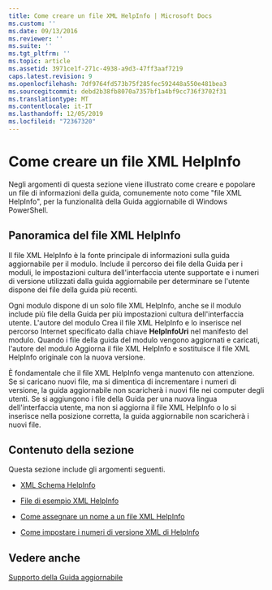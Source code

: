 ```yaml
---
title: Come creare un file XML HelpInfo | Microsoft Docs
ms.custom: ''
ms.date: 09/13/2016
ms.reviewer: ''
ms.suite: ''
ms.tgt_pltfrm: ''
ms.topic: article
ms.assetid: 3971ce1f-271c-4938-a9d3-47ff3aaf7219
caps.latest.revision: 9
ms.openlocfilehash: 7df9764fd573b75f285fec592448a550e481bea3
ms.sourcegitcommit: debd2b38fb8070a7357bf1a4bf9cc736f3702f31
ms.translationtype: MT
ms.contentlocale: it-IT
ms.lasthandoff: 12/05/2019
ms.locfileid: "72367320"
---
```

# <a name="how-to-create-a-helpinfo-xml-file"></a>Come creare un file XML HelpInfo

Negli argomenti di questa sezione viene illustrato come creare e popolare un file di informazioni della guida, comunemente noto come "file XML HelpInfo", per la funzionalità della Guida aggiornabile di Windows PowerShell.

## <a name="helpinfo-xml-file-overview"></a>Panoramica del file XML HelpInfo

Il file XML HelpInfo è la fonte principale di informazioni sulla guida aggiornabile per il modulo. Include il percorso dei file della Guida per i moduli, le impostazioni cultura dell'interfaccia utente supportate e i numeri di versione utilizzati dalla guida aggiornabile per determinare se l'utente dispone dei file della guida più recenti.

Ogni modulo dispone di un solo file XML HelpInfo, anche se il modulo include più file della Guida per più impostazioni cultura dell'interfaccia utente. L'autore del modulo Crea il file XML HelpInfo e lo inserisce nel percorso Internet specificato dalla chiave **HelpInfoUri** nel manifesto del modulo. Quando i file della guida del modulo vengono aggiornati e caricati, l'autore del modulo Aggiorna il file XML HelpInfo e sostituisce il file XML HelpInfo originale con la nuova versione.

È fondamentale che il file XML HelpInfo venga mantenuto con attenzione. Se si caricano nuovi file, ma si dimentica di incrementare i numeri di versione, la guida aggiornabile non scaricherà i nuovi file nei computer degli utenti. Se si aggiungono i file della Guida per una nuova lingua dell'interfaccia utente, ma non si aggiorna il file XML HelpInfo o lo si inserisce nella posizione corretta, la guida aggiornabile non scaricherà i nuovi file.

## <a name="in-this-section"></a>Contenuto della sezione

Questa sezione include gli argomenti seguenti.

- [XML Schema HelpInfo](./helpinfo-xml-schema.md)

- [File di esempio XML HelpInfo](./helpinfo-xml-sample-file.md)

- [Come assegnare un nome a un file XML HelpInfo](./how-to-name-a-helpinfo-xml-file.md)

- [Come impostare i numeri di versione XML di HelpInfo](./how-to-set-helpinfo-xml-version-numbers.md)

## <a name="see-also"></a>Vedere anche

[Supporto della Guida aggiornabile](./supporting-updatable-help.md)